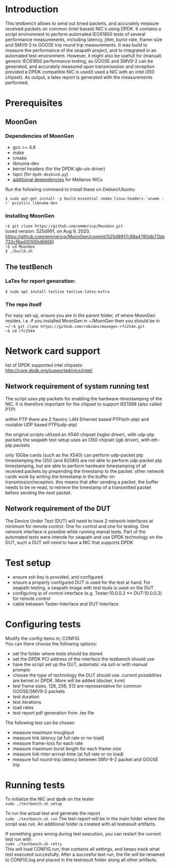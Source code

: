 # Introduction

This testbench allows to send out timed packets, and accurately measure received packets on common (intel based) NIC's using DPDK. It contains a script environment to perform automated IEC61850 tests of several performance measurements, including latency, jitter, burst-rate, frame-size and SMV9-2 to GOOSE trip round trip measurements. It was build to measure the performance of the seapath project, and to integrated in an automated test-environment. However, it might also be usefull for (manual) generic IEC61850 performance testing, as GOOSE and SMV9-2 can be generated, and accurately measured upon transmiussion and reception provided a DPDK compatible NIC is used(I used a NIC with an intel i350 chipset). As output, a latex report is generated with the measurements performed. 

# Prerequisites #

## MoonGen 

### Dependencies of MoonGen

* gcc >= 4.8
* make
* cmake
* libnuma-dev
* kernel headers (for the DPDK igb-uio driver)
* lspci (for `dpdk-devbind.py`)
* [additional dependencies](https://github.com/libmoon/libmoon/blob/master/install-mlx.md) for Mellanox NICs

Run the following command to install these on Debian/Ubuntu:  

```
$ sudo apt-get install -y build-essential cmake linux-headers-`uname -r` pciutils libnuma-dev
```


### Installing MoonGen

`~$ git clone https://github.com/emmericp/MoonGen.git`  
(used version: 525d991, on Aug 9, 2020, https://github.com/emmericp/MoonGen/commit/525d9917c98a4760db72bb733cf6ad30550d6669)  
`~$ cd MoonGen`  
`$ ./build.sh`  

## The testBench

### LaTex for report generation:
`$ sudo apt install texlive texlive-latex-extra`  

### The repo itself
For easy set-up, ensure you are in the parent folder, of where MoonGen resides. i.e. if you installed MoonGen in ~/MoonGen then you should be in ~/
`~$ git clone https://github.com/robidev/moongen-rfc2544.git`  
`~$ cd rfc2544`

# Network card support #

list of DPDK supported intel chipsets:  
http://core.dpdk.org/supported/nics/intel/  


## Network requirement of system running test

The script uses ptp packets for enabling the hardware-timestamping of the NIC.
It is therefore important for the chipset to support IEE1588 (also called PTP)

within PTP there are 2 flavors: LAN Ethernet based PTP(eth-ptp) and routable UDP based PTP(udp-ptp)

the original scripts utilized an X540 chipset (ixgbe driver), with udp-ptp packets
the seapath test setup uses an I350 chipset (igb driver), with eth-ptp packets

only 10Gbe cards (such as the X540) can perform udp-packet ptp timestamping
the I350 (and 82580) are not able to perform udp-packet ptp timestamping, 
but are able to perform hardware timestamping of all received packets by prepending the timestamp to the packet.
other network cards work by writing the timestamp in the buffer on transmission/reception.
this means that after sending a packet, the buffer needs to be re-read, 
to retrieve the timestamp of a transmitted packet before sending the next packet.


## Network requirement of the DUT

The Device Under Test (DUT) will need to have 2 network interfaces at minimum for remote control. One for control and one for testing. One network interface is possible while running manial tests.
Part of the automated tests were intende for seapath and use DPDK technology on the DUT, such a DUT will need to have a NIC that supports DPDK


# Test setup #

- ensure ssh key is provided, and configured
- ensure a properly configured DUT is used for the test at hand. For seapath testing, a seapath image with test tools is used on the DUT
- configuring ip of control interface (e.g. Tester:10.0.0.2 <-> DUT:10.0.0.3) for remote control
- cable between Tester-Interface and DUT-Interface

# Configuring tests #

Modify the config items in; CONFIG  
You can there choose the following options:
- set the folder where tests should be stored
- set the DPDK PCI address of the interface the testbench should use
- have the script set up the DUT, automatic via ssh or with manual prompts
- choose the type of technology the DUT should use. current possiblities are kernel or DPDK. More will be added (docker, kvm)
- test frame sizes. 128, 256, 512 are representative for common GOOSE/SMV9-2 packets
- test duration
- test iterations
- load rates
- test report pdf generation from .tex file

The following test can be chosen
- measure maximum troughput
- measure link latency (at full rate or no-load)
- measure frame-loss for each rate
- measure maximum burst length for each frame-size
- measure link inter-arrival-time (at full rate or no load)
- measure full round-trip latency between SMV-9-2 packet and GOOSE trip

# Running tests #

To initialize the NIC and dpdk on the tester  
`sudo ./testbench.sh setup`

To run the actual test and generate the report  
`sudo ./testbench.sh run`
The test-report will be in the main folder where the script was run.
An additional folder is created with all testresult artifacts.

If something goes wrong during test execution, you can restart the current test run with  
`sudo ./testbench.sh retry`  
This will load CONFIG.run, that contains all settings, and keeps track what test executed succesfully.
After a succesful test run, the file will be renamed to CONFIG.log and placed in the testresult folder along all other artifacts.


